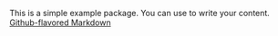 This is a simple example package. You can use to write your content. [Github-flavored Markdown](https://guides.github.com/features/mastering-markdown/) 
